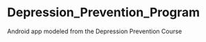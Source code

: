 Depression_Prevention_Program
=============================

Android app modeled from the Depression Prevention Course
